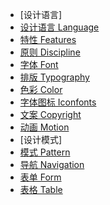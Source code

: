 * [设计语言]
 * [设计语言 Language](iuapdesign.md)
 * [特性 Features](features.md)
 * [原则 Discipline](discipline.md)
 * [字体 Font](font.md)
 * [排版 Typography](typography.md)
 * [色彩 Color](color.md)
 * [字体图标 Iconfonts](iconfonts.md)
 * [文案 Copyright](copyright.md)
 * [动画 Motion](motion.md)
* [设计模式]
 * [模式 Pattern](pattern.md)
 * [导航 Navigation](navigation.md)
 * [表单 Form](Form.md)
 * [表格 Table](Table.md)

